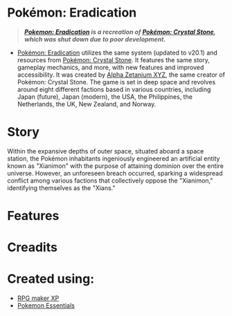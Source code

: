 # **Pokémon: Eradication**


> ***[Pokemon: Eradication](https://github.com/UltraUnitilezer9909/Pokemon-Alpha-Strike) is a recreation of [Pokémon: Crystal Stone](https://github.com/UltraUnitilezer9909/PKMN--CS--ROTFK-discontinued), which was shut down due to poor development.***

* [Pokémon: Eradication](https://github.com/UltraUnitilezer9909/Pokemon-Alpha-Strike) utilizes the same system (updated to v20.1) and resources from [Pokémon: Crystal Stone](https://github.com/UltraUnitilezer9909/PKMN--CS--ROTFK-discontinued). It features the same story, gameplay mechanics, and more, with new features and improved accessibility. It was created by [Alpha Zetanium XYZ](https://github.com/UltraUnitilezer9909), the same creator of Pokémon: Crystal Stone. The game is set in deep space and revolves around eight different factions based in various countries, including Japan (future), Japan (modern), the USA, the Philippines, the Netherlands, the UK, New Zealand, and Norway.

# **Story**

Within the expansive depths of outer space, situated aboard a space station, the Pokémon inhabitants ingeniously engineered an artificial entity known as "Xianimon" with the purpose of attaining dominion over the entire universe. However, an unforeseen breach occurred, sparking a widespread conflict among various factions that collectively oppose the "Xianimon," identifying themselves as the "Xians."

# **Features** <!--DONT EDIT THIS CHATGPT-->
 
# **Creadits** <!--DONT EDIT THIS CHATGPT-->

# **Created using**:

* [RPG maker XP](https://www.rpgmakerweb.com/products/rpg-maker-xp)
* [Pokemon Essentials](https://github.com/Maruno17/pokemon-essentials)




